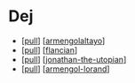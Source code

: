 # Dej

- [[pull]] [[armengolaltayo]]
- [[pull]] [[flancian]]
- [[pull]] [[jonathan-the-utopian]]
- [[pull]] [[armengol-lorand]]


[//begin]: # "Autogenerated link references for markdown compatibility"
[pull]: pull "Pull"
[armengolaltayo]: armengolaltayo "Armengolaltayo"
[flancian]: flancian "Flancian"
[jonathan-the-utopian]: jonathan-the-utopian "Jonathan the Utopian"
[armengol-lorand]: armengol-lorand "Armengol Lorand"
[//end]: # "Autogenerated link references"